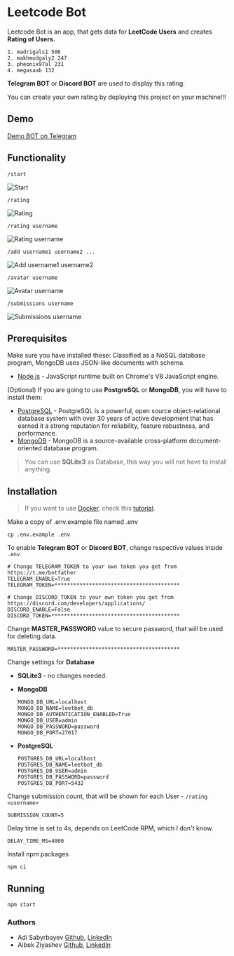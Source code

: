 # Leetcode Bot
Leetcode Bot is an app, that gets data for **LeetCode Users** and creates **Rating of Users.**

```
1. madrigals1 506
2. makhmudgaly2 247
3. pheonix97al 231
4. megasaab 132
```

**Telegram BOT** or **Discord BOT** are used to display this rating.

You can create your own rating by deploying this project on your machine!!!

## Demo

[Demo BOT on Telegram](https://t.me/dalbbot)

## Functionality

`/start`

![Start](https://i.imgur.com/EDZk84y.png)

`/rating`

![Rating](https://i.imgur.com/56qWPO7.png)

`/rating username`

![Rating username](https://i.imgur.com/mjHCA9X.png)

`/add username1 username2 ...`

![Add username1 username2](https://i.imgur.com/oibWs44.png)

`/avatar username`

![Avatar username](https://i.imgur.com/spGTNmN.png)

`/submissions username`

![Submissions username](https://i.imgur.com/5yotx36.png)

## Prerequisites

Make sure you have installed these:
Classified as a NoSQL database program, MongoDB uses JSON-like documents with schema.
- [Node.js](https://nodejs.org/en/) - JavaScript runtime built on Chrome's V8 JavaScript engine.

(Optional) If you are going to use **PostgreSQL** or **MongoDB**, you will have to install them:
- [PostgreSQL](https://www.postgresql.org/) - PostgreSQL is a powerful, open source object-relational database system with over 30 years of active development that has earned it a strong reputation for reliability, feature robustness, and performance.
- [MongoDB](https://www.mongodb.com/) - MongoDB is a source-available cross-platform document-oriented database program.

> You can use **SQLite3** as Database, this way you will not have to install anything.

## Installation

> If you want to use [Docker](https://www.docker.com/), check this [tutorial](/docs/README-Docker.md).

Make a copy of .env.example file named .env

```shell script
cp .env.example .env
```

To enable **Telegram BOT** or **Discord BOT**, change respective values inside `.env`

```dotenv
# Change TELEGRAM_TOKEN to your own token you get from https://t.me/botfather
TELEGRAM_ENABLE=True
TELEGRAM_TOKEN=****************************************

# Change DISCORD_TOKEN to your own token you get from https://discord.com/developers/applications/
DISCORD_ENABLE=False
DISCORD_TOKEN=*****************************************
```

Change **MASTER_PASSWORD** value to secure password, that will be used for deleting data.

```dotenv
MASTER_PASSWORD=***************************************
```

Change settings for **Database**

- **SQLite3** - no changes needed.

- **MongoDB**
    ```dotenv
    MONGO_DB_URL=localhost
    MONGO_DB_NAME=leetbot_db
    MONGO_DB_AUTHENTICATION_ENABLED=True
    MONGO_DB_USER=admin
    MONGO_DB_PASSWORD=password
    MONGO_DB_PORT=27017
    ```

- **PostgreSQL**
    ```
    POSTGRES_DB_URL=localhost
    POSTGRES_DB_NAME=leetbot_db
    POSTGRES_DB_USER=admin
    POSTGRES_DB_PASSWORD=password
    POSTGRES_DB_PORT=5432
    ```

Change submission count, that will be shown for each User - `/rating <username>`
```dotenv
SUBMISSION_COUNT=5
```

Delay time is set to 4s, depends on LeetCode RPM, which I don't know.

```dotenv
DELAY_TIME_MS=4000
```

Install npm packages

```
npm ci
```

## Running

```
npm start
```

### Authors
- Adi Sabyrbayev [Github](https://github.com/madrigals1), [LinkedIn](https://www.linkedin.com/in/madrigals1/)
- Aibek Ziyashev [Github](https://github.com/dmndcrow), [LinkedIn](https://www.linkedin.com/in/aibek-ziyashev-11b744193/)
